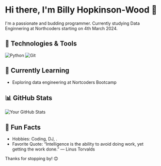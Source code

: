 # Hi there, I'm Billy Hopkinson-Wood 👋

I'm a passionate and budding programmer. Currently studying Data Enginnering at Northcoders starting on 4th March 2024.

## 🔧 Technologies & Tools

![Python](https://img.shields.io/badge/Python-3776AB?style=flat&logo=python&logoColor=white)
![Git](https://img.shields.io/badge/Git-F05032?style=flat&logo=git&logoColor=white)


## 🌱 Currently Learning

- Exploring data engineering at Nortcoders Bootcamp

## 📊 GitHub Stats

![Your GitHub Stats](https://github-readme-stats.vercel.app/api?username=bhwood&show_icons=true&hide_border=true&count_private=true)

## 🎉 Fun Facts

- Hobbies: Coding, DJ, .
- Favorite Quote: “Intelligence is the ability to avoid doing work, yet getting the work done.”
― Linus Torvalds

Thanks for stopping by! 😊
